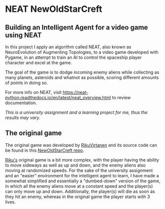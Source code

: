 # NEAT NewOldStarCreft
## Building an Intelligent Agent for a video game using NEAT

In this project I apply an algorithm called NEAT, also known as NeuroEvolution of Augmenting Topologies, to a video game developed with Pygame, in an attempt to train an AI to control the spaceship player character and excel at the game.

The goal of the game is to dodge incoming enemy aliens while collecting as many planets, asteroids and whatnot as possible, scoring different amounts of points in doing so.

For more info on NEAT, visit https://neat-python.readthedocs.io/en/latest/neat_overview.html to review documentation.

*This is a university assignment and a learning project for me, thus the results may vary.*

## The original game

The original game was developed by [RikuVirtanen](https://github.com/RikuVirtanen) and its source code can be found in this [NewOldStarCreft repo](https://github.com/RikuVirtanen/NewOldStarCreft).

[Riku's](https://github.com/RikuVirtanen) original game is a bit more complex, with the player having the ability to move sideways as well as up and down, and the enemy aliens also moving at randomized speeds. For the sake of the university assignment and an "easier" environment for the intelligent agent to learn, I have made a somewhat simplified and essentially a "dumbed-down" version of the game, in which all the enemy aliens move at a constant speed and the player(s) can only move up and down. Additionally, the player(s) will die as soon as they hit an enemy, whereas in the original game the player starts with 3 lives.